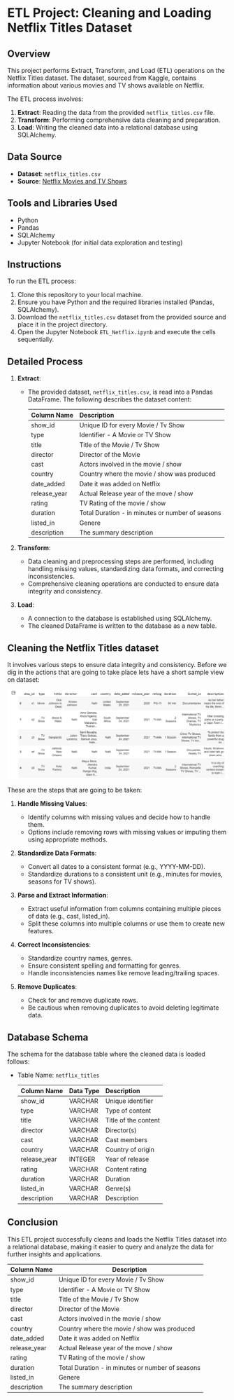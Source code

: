 # ETL Project: Cleaning and Loading Netflix Titles Dataset

## Overview

This project performs Extract, Transform, and Load (ETL) operations on the Netflix Titles dataset. The dataset, sourced from Kaggle, contains information about various movies and TV shows available on Netflix.

The ETL process involves:

1. **Extract**: Reading the data from the provided `netflix_titles.csv` file.
2. **Transform**: Performing comprehensive data cleaning and preparation.
3. **Load**: Writing the cleaned data into a relational database using SQLAlchemy.

## Data Source

- **Dataset**: `netflix_titles.csv`
- **Source**: [Netflix Movies and TV Shows](https://www.kaggle.com/shivamb/netflix-shows)

## Tools and Libraries Used

- Python
- Pandas
- SQLAlchemy
- Jupyter Notebook (for initial data exploration and testing)

## Instructions

To run the ETL process:

1. Clone this repository to your local machine.
2. Ensure you have Python and the required libraries installed (Pandas, SQLAlchemy).
3. Download the `netflix_titles.csv` dataset from the provided source and place it in the project directory.
4. Open the Jupyter Notebook `ETL_Netflix.ipynb` and execute the cells sequentially.

## Detailed Process

1. **Extract**:
   - The provided dataset, `netflix_titles.csv`, is read into a Pandas DataFrame. The following describes the dataset content: 

     | Column Name   | Description                                      |
     |---------------|--------------------------------------------------|
     | show_id       | Unique ID for every Movie / Tv Show              |
     | type          | Identifier - A Movie or TV Show                  |
     | title         | Title of the Movie / Tv Show                     |
     | director      | Director of the Movie                            |
     | cast          | Actors involved in the movie / show              |
     | country       | Country where the movie / show was produced      |
     | date_added    | Date it was added on Netflix                     |	
     | release_year  | Actual Release year of the move / show           |
     | rating        | TV Rating of the movie / show                    |
     | duration      | Total Duration - in minutes or number of seasons |
     | listed_in     | Genere                                           |
     | description   | The summary description                          |

2. **Transform**:
   - Data cleaning and preprocessing steps are performed, including handling missing values, standardizing data formats, and correcting inconsistencies.
   - Comprehensive cleaning operations are conducted to ensure data integrity and consistency.

3. **Load**:
   - A connection to the database is established using SQLAlchemy.
   - The cleaned DataFrame is written to the database as a new table.

## Cleaning the Netflix Titles dataset

It involves various steps to ensure data integrity and consistency. Before we dig in the actions that are going to take place lets have a short sample view on dataset:

![image](https://github.com/ereiss/data_engineer_python_project/blob/main/artifacts/head.png)

These are the steps that are going to be taken:

1. **Handle Missing Values**:
   - Identify columns with missing values and decide how to handle them.
   - Options include removing rows with missing values or imputing them using appropriate methods.

2. **Standardize Data Formats**:
   - Convert all dates to a consistent format (e.g., YYYY-MM-DD).
   - Standardize durations to a consistent unit (e.g., minutes for movies, seasons for TV shows).

3. **Parse and Extract Information**:
   - Extract useful information from columns containing multiple pieces of data (e.g., cast, listed_in).
   - Split these columns into multiple columns or use them to create new features.

4. **Correct Inconsistencies**:
   - Standardize country names, genres.
   - Ensure consistent spelling and formatting for genres.
   - Handle inconsistencies names like remove leading/trailing spaces.

5. **Remove Duplicates**:
   - Check for and remove duplicate rows.
   - Be cautious when removing duplicates to avoid deleting legitimate data.

## Database Schema

The schema for the database table where the cleaned data is loaded follows:

- Table Name: `netflix_titles`
  
  | Column Name   | Data Type | Description          |
  |---------------|-----------|----------------------|
  | show_id       | VARCHAR   | Unique identifier    |
  | type          | VARCHAR   | Type of content      |
  | title         | VARCHAR   | Title of the content |
  | director      | VARCHAR   | Director(s)          |
  | cast          | VARCHAR   | Cast members         |
  | country       | VARCHAR   | Country of origin    |
  | release_year  | INTEGER   | Year of release      |
  | rating        | VARCHAR   | Content rating       |
  | duration      | VARCHAR   | Duration             |
  | listed_in     | VARCHAR   | Genre(s)             |
  | description   | VARCHAR   | Description          |

## Conclusion

This ETL project successfully cleans and loads the Netflix Titles dataset into a relational database, making it easier to query and analyze the data for further insights and applications.

  | Column Name   | Description                                      |
  |---------------|--------------------------------------------------|
  | show_id       | Unique ID for every Movie / Tv Show              |
  | type          | Identifier - A Movie or TV Show                  |
  | title         | Title of the Movie / Tv Show                     |
  | director      | Director of the Movie                            |
  | cast          | Actors involved in the movie / show              |
  | country       | Country where the movie / show was produced      |
  | date_added    | Date it was added on Netflix                     |	
  | release_year  | Actual Release year of the move / show           |
  | rating        | TV Rating of the movie / show                    |
  | duration      | Total Duration - in minutes or number of seasons |
  | listed_in     | Genere                                           |
  | description   | The summary description                          |


